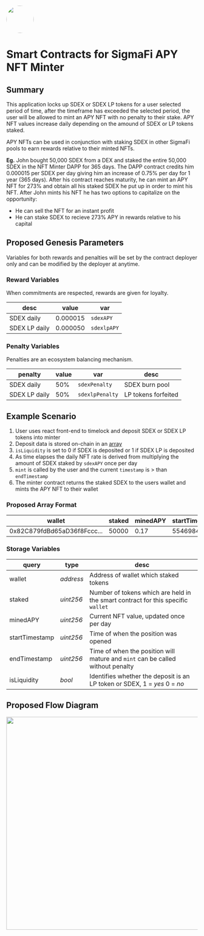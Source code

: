 <img src="https://user-images.githubusercontent.com/33762147/155625647-55c69f06-e0ea-44a8-a425-7aa086c329c5.png" style="border-radius:50%;width:72px;">

# Smart Contracts for SigmaFi APY NFT Minter

## Summary

This application locks up SDEX or SDEX LP tokens for a user selected period of time, after the timeframe has exceeded the selected period, the user will be allowed to mint an APY NFT with no penalty to their stake. APY NFT values increase daily depending on the amound of SDEX or LP tokens staked.

APY NFTs can be used in conjunction with staking SDEX in other SigmaFi pools to earn rewards relative to their minted NFTs.

**Eg.** John bought 50,000 SDEX from a DEX and staked the entire 50,000 SDEX in the NFT Minter DAPP for 365 days. The DAPP contract credits him 0.000015 per SDEX per day giving him an increase of 0.75% per day for 1 year (365 days). After his contract reaches maturity, he can mint an APY NFT for 273% and obtain all his staked SDEX he put up in order to mint his NFT. After John mints his NFT he has two options to capitalize on the opportunity:
* He can sell the NFT for an instant profit
* He can stake SDEX to recieve 273% APY in rewards relative to his capital

## Proposed Genesis Parameters
Variables for both rewards and penalties will be set by the contract deployer only and can be modified by the deployer at anytime.

### Reward Variables
When commitments are respected, rewards are given for loyalty.
<div align="center">
  
|desc|value|var|
|-------------|--------|-----------|
|SDEX daily   |0.000015|`sdexAPY`  |
|SDEX LP daily|0.000050|`sdexlpAPY`|
  
</div>

### Penalty Variables
Penalties are an ecosystem balancing mechanism.
<div align="center">
  
|penalty|value|var|desc|
|-------------|--------|----------|-----------|
|SDEX daily   |50%|`sdexPenalty`  |SDEX burn pool|
|SDEX LP daily|50%|`sdexlpPenalty`|LP tokens forfeited|
  
</div>
  
## Example Scenario

1. User uses react front-end to timelock and deposit SDEX or SDEX LP tokens into minter 
2. Deposit data is stored on-chain in an [array](https://github.com/Sigmadex/sigfi-nft-minter/blob/main/README.md#proposed-array-formats)
3. `isLiquidity` is set to 0 if SDEX is deposited or 1 if SDEX LP is deposited
4. As time elapses the daily NFT rate is derived from multiplying the amount of SDEX staked by `sdexAPY` once per day
5. `mint` is called by the user and the current `timestamp` is > than `endTimestamp` 
6. The minter contract returns the staked SDEX to the users wallet and mints the APY NFT to their wallet
  
### Proposed Array Format

<div align="center">

|wallet|staked|minedAPY|startTimestamp|endTimestamp|isLiquidity|
|-------------|--------|--------------|------|-----|-----------|
|0x82C879fdBd65aD36f8Fccc...|50000|0.17|55469846561|83469846588|0|
  
</div>

### Storage Variables

<div align="center">
    
|query|type|desc|
|-----|----|----|
|wallet|*address*|Address of wallet which staked tokens|
|staked|*uint256*|Number of tokens which are held in the smart contract for this specific `wallet`|
|minedAPY|*uint256*|Current NFT value, updated once per day|
|startTimestamp|*uint256*|Time of when the position was opened|
|endTimestamp|*uint256*|Time of when the position will mature and `mint` can be called without penalty|
|isLiquidity|*bool*|Identifies whether the deposit is an LP token or SDEX, 1 = *yes* 0 = *no*|

</div>
    
## Proposed Flow Diagram
<p align="center">
<img src="https://user-images.githubusercontent.com/33762147/170386375-8f26cc01-7c99-414c-b578-af8d90d4b70b.png" style="width:560px;">
</p>
